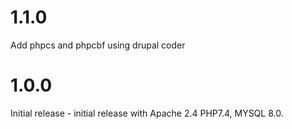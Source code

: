 # 1.1.0
Add phpcs and phpcbf using drupal coder
# 1.0.0
Initial release - initial release with Apache 2.4 PHP7.4, MYSQL 8.0.
